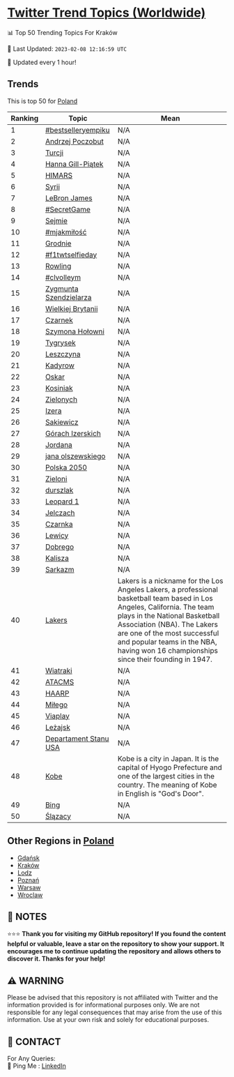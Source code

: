 [Twitter Trend Topics (Worldwide)](https://github.com/ErcinDedeoglu/Twitter-Trend-Topics)
==========


📊 Top 50 Trending Topics For Kraków

📆 Last Updated: `2023-02-08 12:16:59 UTC`

🔧 Updated every 1 hour!


## Trends

This is top 50 for [Poland](</Poland>)

| Ranking | Topic | Mean |
| ------- | ------------ | ------------ |
| 1 | [#bestselleryempiku](http://twitter.com/search?q=%23bestselleryempiku) | N/A |
| 2 | [Andrzej Poczobut](http://twitter.com/search?q=Andrzej+Poczobut) | N/A |
| 3 | [Turcji](http://twitter.com/search?q=Turcji) | N/A |
| 4 | [Hanna Gill-Piątek](http://twitter.com/search?q=Hanna+Gill-Pi%c4%85tek) | N/A |
| 5 | [HIMARS](http://twitter.com/search?q=HIMARS) | N/A |
| 6 | [Syrii](http://twitter.com/search?q=Syrii) | N/A |
| 7 | [LeBron James](http://twitter.com/search?q=LeBron+James) | N/A |
| 8 | [#SecretGame](http://twitter.com/search?q=%23SecretGame) | N/A |
| 9 | [Sejmie](http://twitter.com/search?q=Sejmie) | N/A |
| 10 | [#mjakmiłość](http://twitter.com/search?q=%23mjakmi%c5%82o%c5%9b%c4%87) | N/A |
| 11 | [Grodnie](http://twitter.com/search?q=Grodnie) | N/A |
| 12 | [#f1twtselfieday](http://twitter.com/search?q=%23f1twtselfieday) | N/A |
| 13 | [Rowling](http://twitter.com/search?q=Rowling) | N/A |
| 14 | [#clvolleym](http://twitter.com/search?q=%23clvolleym) | N/A |
| 15 | [Zygmunta Szendzielarza](http://twitter.com/search?q=Zygmunta+Szendzielarza) | N/A |
| 16 | [Wielkiej Brytanii](http://twitter.com/search?q=Wielkiej+Brytanii) | N/A |
| 17 | [Czarnek](http://twitter.com/search?q=Czarnek) | N/A |
| 18 | [Szymona Hołowni](http://twitter.com/search?q=Szymona+Ho%c5%82owni) | N/A |
| 19 | [Tygrysek](http://twitter.com/search?q=Tygrysek) | N/A |
| 20 | [Leszczyna](http://twitter.com/search?q=Leszczyna) | N/A |
| 21 | [Kadyrow](http://twitter.com/search?q=Kadyrow) | N/A |
| 22 | [Oskar](http://twitter.com/search?q=Oskar) | N/A |
| 23 | [Kosiniak](http://twitter.com/search?q=Kosiniak) | N/A |
| 24 | [Zielonych](http://twitter.com/search?q=Zielonych) | N/A |
| 25 | [Izera](http://twitter.com/search?q=Izera) | N/A |
| 26 | [Sakiewicz](http://twitter.com/search?q=Sakiewicz) | N/A |
| 27 | [Górach Izerskich](http://twitter.com/search?q=G%c3%b3rach+Izerskich) | N/A |
| 28 | [Jordana](http://twitter.com/search?q=Jordana) | N/A |
| 29 | [jana olszewskiego](http://twitter.com/search?q=jana+olszewskiego) | N/A |
| 30 | [Polska 2050](http://twitter.com/search?q=Polska+2050) | N/A |
| 31 | [Zieloni](http://twitter.com/search?q=Zieloni) | N/A |
| 32 | [durszlak](http://twitter.com/search?q=durszlak) | N/A |
| 33 | [Leopard 1](http://twitter.com/search?q=Leopard+1) | N/A |
| 34 | [Jelczach](http://twitter.com/search?q=Jelczach) | N/A |
| 35 | [Czarnka](http://twitter.com/search?q=Czarnka) | N/A |
| 36 | [Lewicy](http://twitter.com/search?q=Lewicy) | N/A |
| 37 | [Dobrego](http://twitter.com/search?q=Dobrego) | N/A |
| 38 | [Kalisza](http://twitter.com/search?q=Kalisza) | N/A |
| 39 | [Sarkazm](http://twitter.com/search?q=Sarkazm) | N/A |
| 40 | [Lakers](http://twitter.com/search?q=Lakers) | Lakers is a nickname for the Los Angeles Lakers, a professional basketball team based in Los Angeles, California. The team plays in the National Basketball Association (NBA). The Lakers are one of the most successful and popular teams in the NBA, having won 16 championships since their founding in 1947. |
| 41 | [Wiatraki](http://twitter.com/search?q=Wiatraki) | N/A |
| 42 | [ATACMS](http://twitter.com/search?q=ATACMS) | N/A |
| 43 | [HAARP](http://twitter.com/search?q=HAARP) | N/A |
| 44 | [Miłego](http://twitter.com/search?q=Mi%c5%82ego) | N/A |
| 45 | [Viaplay](http://twitter.com/search?q=Viaplay) | N/A |
| 46 | [Leżajsk](http://twitter.com/search?q=Le%c5%bcajsk) | N/A |
| 47 | [Departament Stanu USA](http://twitter.com/search?q=Departament+Stanu+USA) | N/A |
| 48 | [Kobe](http://twitter.com/search?q=Kobe) | Kobe is a city in Japan. It is the capital of Hyogo Prefecture and one of the largest cities in the country. The meaning of Kobe in English is "God's Door". |
| 49 | [Bing](http://twitter.com/search?q=Bing) | N/A |
| 50 | [Ślązacy](http://twitter.com/search?q=%c5%9al%c4%85zacy) | N/A |



## Other Regions in [Poland](</Poland>)

* [Gdańsk](</Poland/Gdańsk.md>)
* [Kraków](</Poland/Kraków.md>)
* [Lodz](</Poland/Lodz.md>)
* [Poznań](</Poland/Poznań.md>)
* [Warsaw](</Poland/Warsaw.md>)
* [Wroclaw](</Poland/Wroclaw.md>)



## 📝 NOTES

⭐⭐⭐ **Thank you for visiting my GitHub repository! If you found the content helpful or valuable, leave a star on the repository to show your support. It encourages me to continue updating the repository and allows others to discover it. Thanks for your help!**


## ⚠️ WARNING

Please be advised that this repository is not affiliated with Twitter and the information provided is for informational purposes only. We are not responsible for any legal consequences that may arise from the use of this information. Use at your own risk and solely for educational purposes.


## 📨 CONTACT

 For Any Queries:  
            🏓 Ping Me : [LinkedIn](https://www.linkedin.com/in/ercindedeoglu/)
